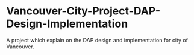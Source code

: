 # Vancouver-City-Project-DAP-Design-Implementation
A project which explain on the DAP design and implementation for city of Vancouver.
